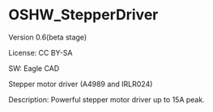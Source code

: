 OSHW_StepperDriver
==================

Version 0.6(beta stage)

License: CC BY-SA

SW: Eagle CAD

Stepper motor driver (A4989 and IRLR024)

Description:
Powerful stepper motor driver up to 15A peak.
